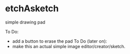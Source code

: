# etchAsketch
simple drawing pad

To Do:
- add a button to erase the pad
To Do (later on):
- make this an actual simple image editor/creator/sketch.
